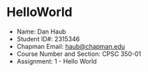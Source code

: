 # HelloWorld

* Name:  Dan Haub
* Student ID#:  2315346
* Chapman Email:  haub@chapman.edu
* Course Number and Section:  CPSC 350-01
* Assignment:  1 - Hello World
